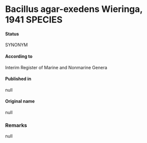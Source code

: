 Bacillus agar-exedens Wieringa, 1941 SPECIES
=======

#### Status
SYNONYM

#### According to
Interim Register of Marine and Nonmarine Genera

#### Published in
null

#### Original name
null

### Remarks
null